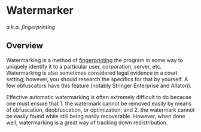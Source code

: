 # Watermarker
*a.k.a. fingerprinting*

## Overview
Watermarking is a method of [fingerprinting](https://securitytrails.com/blog/cybersecurity-fingerprinting) the program
in some way to uniquely identify it to a particular user, corporation, server, etc. Watermarking is also sometimes
considered legal evidence in a court setting; however, you should research the specifics for that by yourself. A few
obfuscators have this feature (notably Stringer Enterprise and Allatori).

Effective automatic watermarking is often extremely difficult to do because one must ensure that 1. the watermark cannot
be removed easily by means of obfuscation, deobfuscation, or optimization; and 2. the watermark cannot be easily found
while still being easily recoverable. However, when done well, watermarking is a great way of tracking down
redistribution.

